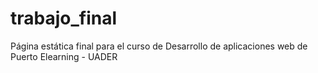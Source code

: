 # trabajo_final
Página estática final para el curso de Desarrollo de aplicaciones web de Puerto Elearning - UADER
